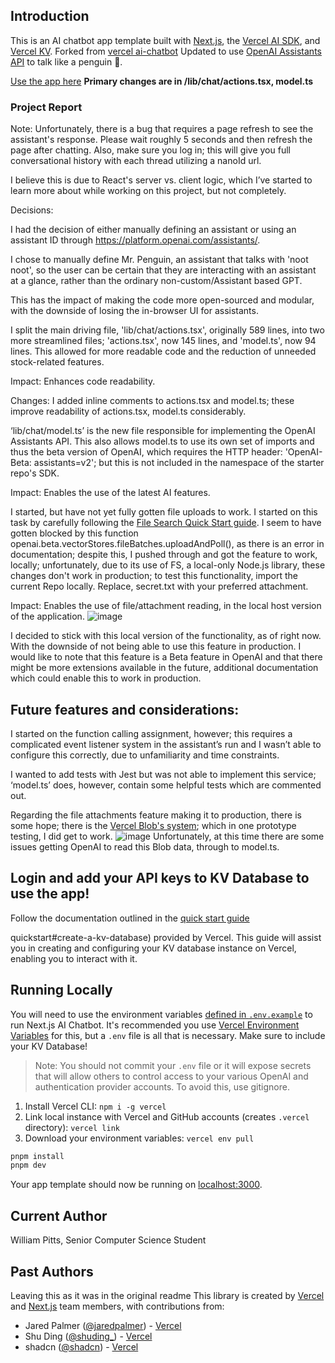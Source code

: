 ## Introduction

This is an AI chatbot app template built with 
[Next.js](https://nextjs.org), the [Vercel AI SDK](https://sdk.vercel.ai), and [Vercel KV](https://vercel.com/storage/kv).
Forked from [vercel ai-chatbot](https://github.com/vercel/ai-chatbot)
Updated to use [OpenAI Assistants API](https://platform.openai.com/docs/assistants/overview) to talk like a penguin 🐧.

[Use the app here](https://home-liart-chi.vercel.app/) **Primary changes are in /lib/chat/actions.tsx, model.ts**

### Project Report 

Note:
Unfortunately, there is a bug that requires a page refresh to see the assistant's response. Please wait roughly 5 seconds and then refresh the page after chatting.
Also, make sure you log in; this will give you full conversational history with each thread utilizing a nanoId url. 

I believe this is due to React's server vs. client logic, which I’ve started to learn more about while working on this project, but not completely. 

Decisions:

I had the decision of either manually defining an assistant or using an assistant ID through https://platform.openai.com/assistants/. 

I chose to manually define Mr. Penguin, an assistant that talks with 'noot noot', so the user can be certain that they are interacting with an assistant at a glance, rather than the ordinary non-custom/Assistant based GPT. 

This has the impact of making the code more open-sourced and modular, with the downside of losing the in-browser UI for assistants.

I split the main driving file, 'lib/chat/actions.tsx', originally 589 lines, into two more streamlined files; 'actions.tsx', now 145 lines, and 'model.ts', now 94 lines. This allowed for more readable code and the reduction of unneeded stock-related features. 

Impact: Enhances code readability.

Changes:
I added inline comments to actions.tsx and model.ts; these improve readability of actions.tsx, model.ts considerably.

‘lib/chat/model.ts’ is the new file responsible for implementing the OpenAI Assistants API. This also allows model.ts to use its own set of imports and thus the beta version of OpenAI, which requires the HTTP header: 'OpenAI-Beta: assistants=v2'; but this is not included in the namespace of the starter repo's SDK.

Impact: Enables the use of the latest AI features.

I started, but have not yet fully gotten file uploads to work. I started on this task by carefully following the [File Search Quick Start guide](https://platform.openai.com/docs/assistants/tools/file-search/quickstart).
I seem to have gotten blocked by this function openai.beta.vectorStores.fileBatches.uploadAndPoll(), as there is an error in documentation; despite this, I pushed through and got the feature to work, locally; unfortunately, due to its use of FS, a local-only Node.js library, these changes don't work in production; to test this functionality, import the current Repo locally. Replace, secret.txt with your preferred attachment.

Impact: Enables the use of file/attachment reading, in the local host version of the application. 
![image](https://github.com/reixyz22/home/assets/66898056/7af9e165-e850-4921-b343-a852a28663a7)

I decided to stick with this local version of the functionality, as of right now. With the downside of not being able to use this feature in production. I would like to note that this feature is a Beta feature in OpenAI and that there might be more extensions available in the future, additional documentation which could enable this to work in production.

## Future features and considerations:

I started on the function calling assignment, however; this requires a complicated event listener system in the assistant’s run and I wasn’t able to configure this correctly, due to unfamiliarity and time constraints.

I wanted to add tests with Jest but was not able to implement this service; ‘model.ts’ does, however, contain some helpful tests which are commented out.

Regarding the file attachments feature making it to production, there is some hope; there is the [Vercel Blob's system](https://vercel.com/docs/storage/vercel-blob/client-upload); which in one prototype testing, I did get to work.
![image](https://github.com/reixyz22/home/assets/66898056/45e03007-27bf-49e8-8b67-9a506991ce71)
Unfortunately, at this time there are some issues getting OpenAI to read this Blob data, through to model.ts.

## Login and add your API keys to KV Database to use the app!

Follow the documentation outlined in the [quick start guide](https://vercel.com/docs/storage/vercel-kv/)

quickstart#create-a-kv-database) provided by Vercel. This guide will assist you in creating and configuring your KV database instance on Vercel, enabling you to interact with it.

## Running Locally

You will need to use the environment variables [defined in `.env.example`](.env.example) to run Next.js AI Chatbot. It's recommended you use [Vercel Environment Variables](https://vercel.com/docs/projects/environment-variables) for this, but a `.env` file is all that is necessary. Make sure to include your KV Database!

> Note: You should not commit your `.env` file or it will expose secrets that will allow others to control access to your various OpenAI and authentication provider accounts. To avoid this, use gitignore.

1. Install Vercel CLI: `npm i -g vercel`
2. Link local instance with Vercel and GitHub accounts (creates `.vercel` directory): `vercel link`
3. Download your environment variables: `vercel env pull`

```bash
pnpm install
pnpm dev
```

Your app template should now be running on [localhost:3000](http://localhost:3000/).

## Current Author
William Pitts, Senior Computer Science Student

## Past Authors
Leaving this as it was in the original readme
This library is created by [Vercel](https://vercel.com) and [Next.js](https://nextjs.org) team members, with contributions from:

- Jared Palmer ([@jaredpalmer](https://twitter.com/jaredpalmer)) - [Vercel](https://vercel.com)
- Shu Ding ([@shuding\_](https://twitter.com/shuding_)) - [Vercel](https://vercel.com)
- shadcn ([@shadcn](https://twitter.com/shadcn)) - [Vercel](https://vercel.com)